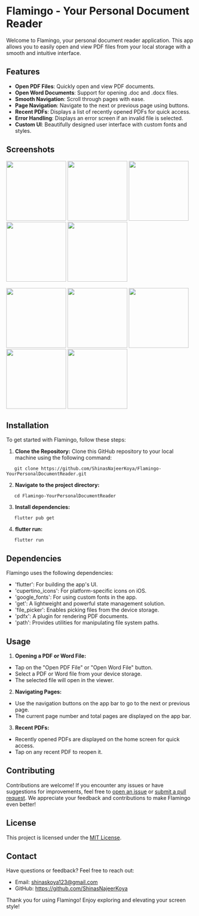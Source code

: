 # Flamingo - Your Personal Document Reader

Welcome to Flamingo, your personal document reader application. This app allows you to easily open
and view PDF files from your local storage with a smooth and intuitive interface.

## Features

- **Open PDF Files**: Quickly open and view PDF documents.
- **Open Word Documents**: Support for opening .doc and .docx files.
- **Smooth Navigation**: Scroll through pages with ease.
- **Page Navigation**: Navigate to the next or previous page using buttons.
- **Recent PDFs**: Displays a list of recently opened PDFs for quick access.
- **Error Handling**: Displays an error screen if an invalid file is selected.
- **Custom UI**: Beautifully designed user interface with custom fonts and styles.

## Screenshots

  <img src="https://github.com/ShinasNajeerKoya/Flamingo-YourPersonalDocumentReader/blob/master/assets/application_snapshots/onboarding_page.jpg" width="160" /> <img src="https://github.com/ShinasNajeerKoya/Flamingo-YourPersonalDocumentReader/blob/master/assets/application_snapshots/homepage.jpg" width="160" /> <img src="https://github.com/ShinasNajeerKoya/Flamingo-YourPersonalDocumentReader/blob/master/assets/application_snapshots/permission.jpg" width="160" /> <img src="https://github.com/ShinasNajeerKoya/Flamingo-YourPersonalDocumentReader/blob/master/assets/application_snapshots/pdf_selection.jpg" width="160" /> <img src="https://github.com/ShinasNajeerKoya/Flamingo-YourPersonalDocumentReader/blob/master/assets/application_snapshots/pdf_view_1.jpg" width="160" />

  <img src="https://github.com/ShinasNajeerKoya/Flamingo-YourPersonalDocumentReader/blob/master/assets/application_snapshots/pdf_view_2.jpg" width="160" /> <img src="https://github.com/ShinasNajeerKoya/Flamingo-YourPersonalDocumentReader/blob/master/assets/application_snapshots/homepage_recent_1.jpg" width="160" /> <img src="https://github.com/ShinasNajeerKoya/Flamingo-YourPersonalDocumentReader/blob/master/assets/application_snapshots/homepage_recent_2.jpg" width="160" /> <img src="https://github.com/ShinasNajeerKoya/Flamingo-YourPersonalDocumentReader/blob/master/assets/application_snapshots/page_not_found.jpg" width="160" /> <img src="https://github.com/ShinasNajeerKoya/Flamingo-YourPersonalDocumentReader/blob/master/assets/application_snapshots/no_internet.jpg" width="160" />


## Installation

To get started with Flamingo, follow these steps:

1. **Clone the Repository:** Clone this GitHub repository to your local machine using the following
   command:

```
   git clone https://github.com/ShinasNajeerKoya/Flamingo-YourPersonalDocumentReader.git
```

2. **Navigate to the project directory:**

```
   cd Flamingo-YourPersonalDocumentReader
```

3. **Install dependencies:** 

```
   flutter pub get
```

4. **flutter run:**

```
   flutter run
```

## Dependencies

Flamingo uses the following dependencies:

- 'flutter': For building the app's UI.
- 'cupertino_icons': For platform-specific icons on iOS.
- 'google_fonts': For using custom fonts in the app.
- 'get': A lightweight and powerful state management solution.
- 'file_picker': Enables picking files from the device storage.
- 'pdfx': A plugin for rendering PDF documents.
- 'path': Provides utilities for manipulating file system paths.


## Usage

1. **Opening a PDF or Word File:**

- Tap on the "Open PDF File" or "Open Word File" button.
- Select a PDF or Word file from your device storage.
- The selected file will open in the viewer.

2. **Navigating Pages:**

- Use the navigation buttons on the app bar to go to the next or previous page.
- The current page number and total pages are displayed on the app bar.

3. **Recent PDFs:**

- Recently opened PDFs are displayed on the home screen for quick access.
- Tap on any recent PDF to reopen it.

## Contributing

Contributions are welcome! If you encounter any issues or have suggestions for improvements, feel
free to [open an issue](https://github.com/your-username/flamingo/issues)
or [submit a pull request](https://github.com/your-username/flamingo/pulls). We appreciate your
feedback and contributions to make Flamingo even better!

## License

This project is licensed under the [MIT License](LICENSE).

## Contact

Have questions or feedback? Feel free to reach out:

- Email: shinaskoya123@gmail.com
- GitHub: https://github.com/ShinasNajeerKoya

Thank you for using Flamingo! Enjoy exploring and elevating your screen style!
